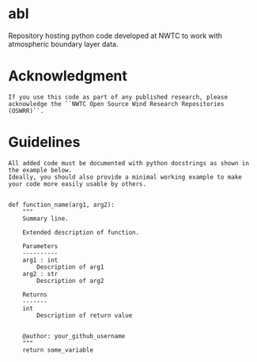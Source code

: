 # abl

Repository hosting python code developed at NWTC to work with atmospheric boundary layer data.

Acknowledgment
==============
	If you use this code as part of any published research, please acknowledge the ``NWTC Open Source Wind Research Repositories (OSWRR)``. 

Guidelines
==============
	All added code must be documented with python docstrings as shown in the example below.
	Ideally, you should also provide a minimal working example to make your code more easily usable by others.
		

	def function_name(arg1, arg2):
    	"""
    	Summary line.

    	Extended description of function.

    	Parameters
    	----------
    	arg1 : int
       		Description of arg1
    	arg2 : str
        	Description of arg2

    	Returns
    	-------
    	int
        	Description of return value


    	@author: your_github_username
    	"""
    	return some_variable
